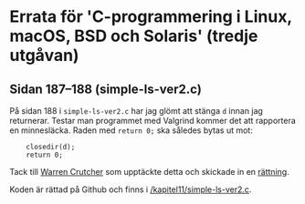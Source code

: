 # Errata för 'C-programmering i Linux, macOS, BSD och Solaris' (tredje utgåvan)

## Sidan 187–188 (simple-ls-ver2.c)
På sidan 188 i `simple-ls-ver2.c` har jag glömt att stänga `d` innan jag
returnerar. Testar man programmet med Valgrind kommer det att rapportera en
minnesläcka. Raden med `return 0;` ska således bytas ut mot:

```
    closedir(d);
    return 0;
```

Tack till [Warren Crutcher](https://github.com/warrenlc) som upptäckte detta
och skickade in en [rättning](https://github.com/jackbenny/c-programmering-tredje-utgavan/pull/1).

Koden är rättad på Github och finns i [/kapitel11/simple-ls-ver2.c](/kapitel11/simple-ls-ver2.c).
